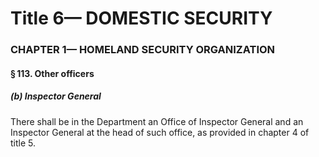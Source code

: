 
# Title 6— DOMESTIC SECURITY
### CHAPTER 1— HOMELAND SECURITY ORGANIZATION
#### § 113. Other officers
##### (b) Inspector General

There shall be in the Department an Office of Inspector General and an Inspector General at the head of such office, as provided in chapter 4 of title 5.
